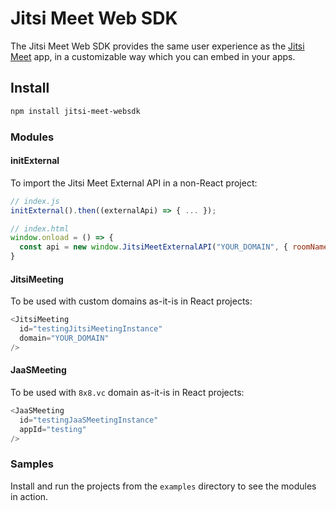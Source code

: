 # Jitsi Meet Web SDK
The Jitsi Meet Web SDK provides the same user experience as the [Jitsi Meet](https://github.com/jitsi/jitsi-meet) app, in a customizable way which you can embed in your apps.

## Install
```bash
npm install jitsi-meet-websdk
```
### Modules
#### initExternal
To import the Jitsi Meet External API in a non-React project:
```js
// index.js
initExternal().then((externalApi) => { ... });

// index.html
window.onload = () => {
  const api = new window.JitsiMeetExternalAPI("YOUR_DOMAIN", { roomName: "YOUR_CUSTOM_ROOM_NAME" });
}
```
#### JitsiMeeting
To be used with custom domains as-it-is in React projects:
```js
<JitsiMeeting
  id="testingJitsiMeetingInstance"
  domain="YOUR_DOMAIN"
/>
```
#### JaaSMeeting
To be used with `8x8.vc` domain as-it-is in React projects:
```js
<JaaSMeeting
  id="testingJaaSMeetingInstance"
  appId="testing"
/>
```

### Samples
Install and run the projects from the `examples` directory to see the modules in action.
